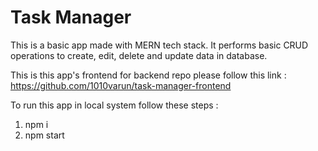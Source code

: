 # Task Manager 

This is a basic app made with MERN tech stack. It performs basic CRUD operations to create, edit, delete and update data in database.

This is this app's frontend for backend repo please follow this link : https://github.com/1010varun/task-manager-frontend

To run this app in local system follow these steps : 
1. npm i
2. npm start
